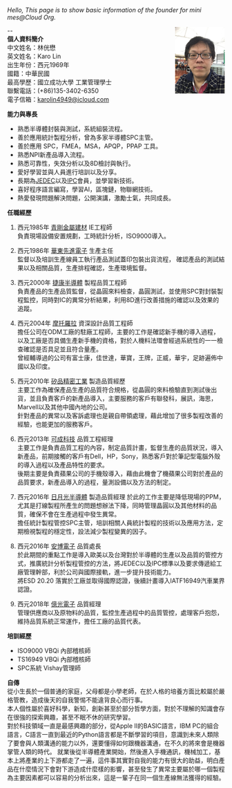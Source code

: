 *Hello, This page is to show basic information of the founder for mini mes@Cloud Org.*

--
<img src="./Pictures/IMG_2205.jpg" style="zoom:15%" div align=right>  
**個人資料簡介**  
中文姓名：林侊懋  
英文姓名：Karo Lin  
出生年份：西元1969年  
國籍：中華民國  
最高學歷：國立成功大學 工業管理學士  
聯繫電話：(+86)135-3402-6350  
電子信箱：karolin4949@icloud.com  

  
**能力與專長**  

* 熟悉半導體封裝與測試，系統組裝流程。
* 善於應用統計製程分析，曾為多家半導體SPC主管。
* 善於應用 SPC，FMEA，MSA，APQP，PPAP 工具。
* 熟悉NPI新產品導入流程。
* 熟悉可靠性，失效分析以及8D檢討與執行。
* 愛好學習並與人員進行培訓以及分享。
* 長期為[JEDEC](https://www.jedec.org/ "JEDEC")以及[IPC](http://www.ipc.org/ "IPC")會員，並學習新技術。
* 喜好程序語言編寫，學習AI，區塊鏈，物聯網技術。
* 熱愛發現問題解決問題，公開演講，激勵士氣，共同成長。

**任職經歷**

1. 西元1985年 [青剛金屬建材](http://www.ckm.com.tw/) IE工程師  
負責現場設備安置規劃，工時統計分析，ISO9000導入。  

2. 西元1986年 [華東先進電子](https://www.walton.com.tw/) 生產主任  
監督以及培訓生產線員工執行產品測試蓋印包裝出貨流程，
確認產品的測試結果以及相關品質，生產排程確認，生產環境監督。

3. 西元2000年 [捷康半導體](http://www.vishay.com/company/brands/siliconix/) 製程品質工程師  
負責產品的生產品質監督，從晶圓來料檢查，晶圓測試，並使用SPC對封裝製程監控，同時對IC的異常分析結果，利用8D進行改善措施的確認以及效果的追蹤。

4. 西元2004年 [摩托羅拉](https://www.motorola.com/) 資深設計品質工程師  
擔任公司在ODM工廠的駐廠工程師，主要的工作是確認新手機的導入過程，以及工廠是否具備生產新手機的資格，對於人機料法環會經過系統性的一一檢查確認是否具足並且符合量產。  
曾經輔導過的公司有富士康，佳世達，華寶，王牌，正威，華宇，足跡遍佈中國以及印度。

5. 西元2010年 [矽品精密工業](http://www.spil.com.tw/) 製造品質經歷  
主要工作為確保產品生產的品質符合規格，從晶圓的來料檢驗直到測試後出貨，並且負責客戶的新產品導入，主要服務的客戶有聯發科，展訊，海思，Marvell以及其他中國內地的公司。  
針對產品的異常以及客訴處理也是親自帶領處理，藉此增加了很多製程改善的經驗，也能更加的服務客戶。

6. 西元2013年 [可成科技](http://www.catcher.com.tw/) 品質工程經理  
主要工作是負責品質工程的內容，制定品質計畫，監督生產的品質狀況，導入新產品，前期接觸的客戶有Dell，HP，Sony，熟悉客戶對於筆記型電腦外殼的導入過程以及產品特性的要求。  
後期主要是負責蘋果公司的手機殼導入，藉由此機會了機蘋果公司對於產品的品質要求，新產品導入的過程，量測設備以及方法的制定。

7. 西元2016年 [日月光半導體](http://www.aseglobal.com/) 製造品質經理
於此的工作主要是降低現場的PPM，尤其是打線製程所產生的問題想辦法下降，同時管理晶圓以及其他材料的品質，確保不會在生產過程中發生異常。  
擔任統計製程管控SPC主管，培訓相關人員統計製程的技術以及應用方法，定期檢視製程的穩定性，設法減少製程變異的因子。

8. 西元2016年 [安博電子](http://www.ablesz.com/) 品質處長  
於此期間的重點工作是導入歐美以及台灣對於半導體的生產以及品質的管控方式，推廣統計分析製程管控的方法，將JEDEC以及IPC標準以及要求傳遞給工廠管理幹部，利於公司與國際接軌，進一步提升技術能力。  
將ESD 20.20 落實於工廠並取得國際認證，後續計畫導入IATF16949汽車業界認證。

9. 西元2018年 [億光電子](http://www.everlight.com/) 品質經理  
管理供應商以及原物料的品質，監控生產過程中的品質管控，處理客戶抱怨，維持品質系統正常運作，擔任工廠的品質代表。

**培訓經歷**

* ISO9000 VBQi 內部稽核師
* TS16949 VBQi 內部稽核師
* SPC系統 Vishay管理師

**自傳**  
從小生長於一個普通的家庭，父母都是小學老師，在於人格的培養方面比較屬於嚴格管教，造成後天的自我警惕不能違背良心而行事。  
本人個性屬於喜好科學，新知，創新甚至於部分哲學方面，對於不理解的知識會存在很強的探索興趣，甚至不眠不休的研究學習。  
對於科技領域一直是最感興趣的部分，從Apple II的BASIC語言，IBM PC的組合語言，C語言一直到最近的Python語言都是不斷學習的項目，意識到未來人類除了要會與人類溝通的能力以外，還要懂得如何跟機器溝通，在不久的將來會是機器掌管人類的時代。
就業後從半導體產業開始，然後進入手機通訊，機械加工，基本上將產業的上下游都走了一遍，這件事其實對自我的能力有很大的助益，明白產品在什麼情況下會對下游造成什麼樣的影響，甚至發生了異常主要屬於哪一個製程為主要因素都可以容易的分析出來，這是一輩子在同一個生產線無法獲得的經驗。